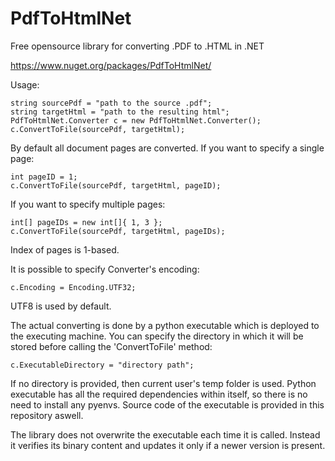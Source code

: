 # PdfToHtmlNet
Free opensource library for converting .PDF to .HTML in .NET

https://www.nuget.org/packages/PdfToHtmlNet/

Usage:
```
string sourcePdf = "path to the source .pdf";
string targetHtml = "path to the resulting html";
PdfToHtmlNet.Converter c = new PdfToHtmlNet.Converter();
c.ConvertToFile(sourcePdf, targetHtml);
```
By default all document pages are converted. If you want to specify a single page:
```
int pageID = 1;
c.ConvertToFile(sourcePdf, targetHtml, pageID);
```
If you want to specify multiple pages:
```
int[] pageIDs = new int[]{ 1, 3 };
c.ConvertToFile(sourcePdf, targetHtml, pageIDs);
```
Index of pages is 1-based.

It is possible to specify Converter's encoding:
```
c.Encoding = Encoding.UTF32;
```
UTF8 is used by default.

The actual converting is done by a python executable which is deployed to the executing machine. You can specify the directory in which it will be stored before calling the 'ConvertToFile' method:
```
c.ExecutableDirectory = "directory path";
```

If no directory is provided, then current user's temp folder is used. Python executable has all the required dependencies within itself, so there is no need to install any pyenvs.
Source code of the executable is provided in this repository aswell.

The library does not overwrite the executable each time it is called. Instead it verifies its binary content and updates it only if a newer version is present.
